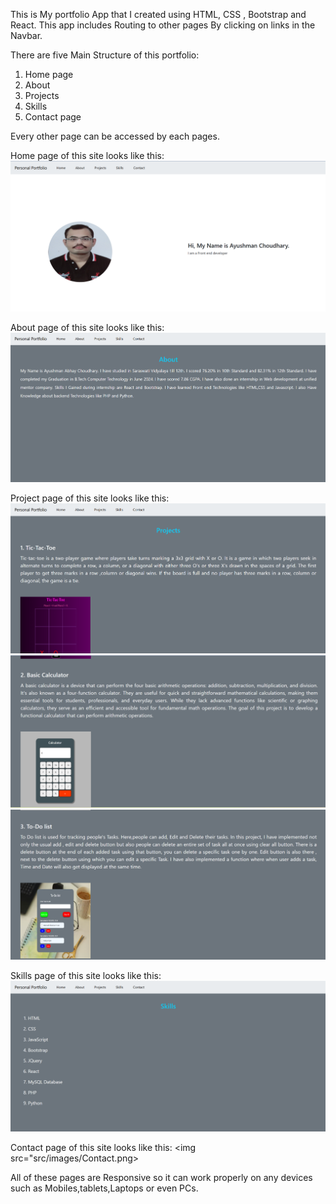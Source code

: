 This is My portfolio App that I created using HTML, CSS , Bootstrap and React. This app includes Routing to other pages By clicking on links in the Navbar. <br>

There are five Main Structure of this portfolio:
<ol>
<li>Home page
<li>About
<li>Projects
<li>Skills
<li>Contact page
</ol>

Every other page can be accessed by each pages. 

Home page of this site looks like this:
<img src="src/images/Home page.png">

About page of this site looks like this:
<img src="src/images/About.png">

Project page of this site looks like this:
<img src="src/images/project page part1.png">
<img src="src/images/project page part2.png">
<img src="src/images/project page part3.png">

Skills page of this site looks like this:
<img src="src/images/skills.png">

Contact page of this site looks like this:
<img src="src/images/Contact.png>

All of these pages are Responsive so it can work properly on any devices such as Mobiles,tablets,Laptops or even PCs.
